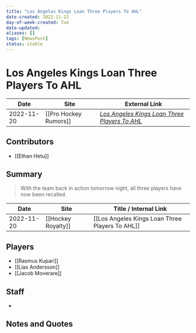 ```yaml
---
title: "Los Angeles Kings Loan Three Players To AHL"
date-created: 2022-11-22
day-of-week-created: Tue
date-updated: 
aliases: []
tags: [NewsPost]
status: stable
---
```


# Los Angeles Kings Loan Three Players To AHL

| Date       | Site                  | External Link                                                                                                                             |
| ---------- | --------------------- | ----------------------------------------------------------------------------------------------------------------------------------------- |
| 2022-11-20 | [[Pro Hockey Rumors]] | [*Los Angeles Kings Loan Three Players To AHL*](https://www.prohockeyrumors.com/2022/11/los-angeles-kings-loan-three-players-to-ahl.html) |

## Contributors
- [[Ethan Hetu]]

## Summary
> With the team back in action tomorrow night, all three players have now been recalled.

| Date       | Site               | Title / Internal Link                           |
| ---------- | ------------------ | ----------------------------------------------- |
| 2022-11-20 | [[Hockey Royalty]] | [[Los Angeles Kings Loan Three Players To AHL]] |

## Players
- [[Rasmus Kupari]]
- [[Lias Andersson]]
- [[Jacob Moverare]]

## Staff
- 

## Notes and Quotes
> 


